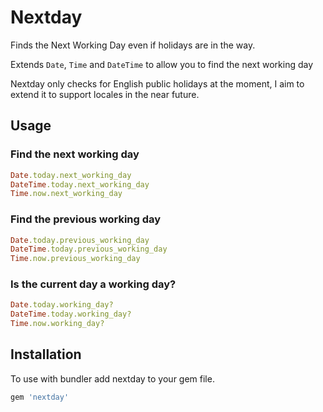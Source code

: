 # Nextday

Finds the Next Working Day even if holidays are in the way.

Extends ```Date```, ```Time``` and ```DateTime``` to allow you to find the next working day

Nextday only checks for English public holidays at the moment, I aim to extend it to support locales in the near future.

## Usage

### Find the next working day
```ruby
Date.today.next_working_day
DateTime.today.next_working_day
Time.now.next_working_day
```

### Find the previous working day
```ruby
Date.today.previous_working_day
DateTime.today.previous_working_day
Time.now.previous_working_day
```

### Is the current day a working day?
```ruby
Date.today.working_day?
DateTime.today.working_day?
Time.now.working_day?
```

## Installation

To use with bundler add nextday to your gem file.

```ruby
gem 'nextday'
```

